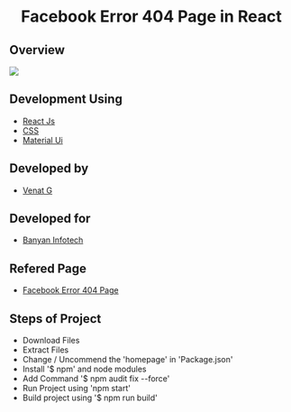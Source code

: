 <h1 align="center">Facebook Error 404 Page in React</h1>

## Overview

<a href="https://github.com/Venkat-Banyan/Venkat-Banyan/edit/main/Facebook_React_404"><img src="https://github.com/Venkat-Banyan/Venkat-Banyan/blob/main/Facebook_React_404/Facebook_404_React_Image.png"></a>


## Development Using
- [React Js](https://es.reactjs.org/)
- [CSS](https://www.w3schools.com/css/css_intro.asp)
- [Material Ui](https://mui.com/)

## Developed by
- [Venat G](https://github.com/Venkat-Banyan/)

## Developed for
- [Banyan Infotech](https://www.banyaninfotech.com/)

## Refered Page
- [Facebook Error 404 Page](https://www.facebook.com/error)

## Steps of Project
- Download Files
- Extract Files
- Change / Uncommend the 'homepage' in 'Package.json'
- Install '$ npm' and node modules
- Add Command '$ npm audit fix --force'
- Run Project using 'npm start'
- Build project using '$ npm run build'
